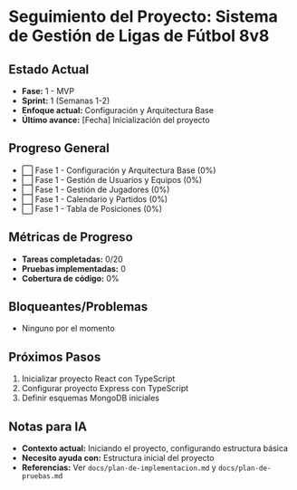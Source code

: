 # Seguimiento del Proyecto: Sistema de Gestión de Ligas de Fútbol 8v8

## Estado Actual
- **Fase:** 1 - MVP
- **Sprint:** 1 (Semanas 1-2)
- **Enfoque actual:** Configuración y Arquitectura Base
- **Último avance:** [Fecha] Inicialización del proyecto

## Progreso General
- ⬜ Fase 1 - Configuración y Arquitectura Base (0%)
- ⬜ Fase 1 - Gestión de Usuarios y Equipos (0%)
- ⬜ Fase 1 - Gestión de Jugadores (0%)
- ⬜ Fase 1 - Calendario y Partidos (0%)
- ⬜ Fase 1 - Tabla de Posiciones (0%)

## Métricas de Progreso
- **Tareas completadas:** 0/20
- **Pruebas implementadas:** 0
- **Cobertura de código:** 0%

## Bloqueantes/Problemas
- Ninguno por el momento

## Próximos Pasos
1. Inicializar proyecto React con TypeScript
2. Configurar proyecto Express con TypeScript
3. Definir esquemas MongoDB iniciales

## Notas para IA
- **Contexto actual:** Iniciando el proyecto, configurando estructura básica
- **Necesito ayuda con:** Estructura inicial del proyecto
- **Referencias:** Ver `docs/plan-de-implementacion.md` y `docs/plan-de-pruebas.md` 